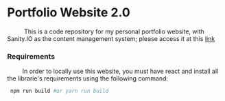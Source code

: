 # Portfolio Website 2.0

&nbsp;&nbsp;&nbsp;&nbsp;&nbsp;&nbsp;&nbsp;&nbsp;&nbsp;
This is a code repository for my personal portfolio website, with Sanity.IO as the content management system; please access it at this [link](https://gabrieleger.netlify.app/)

<h3>Requirements</h3>
<p>&nbsp;&nbsp;&nbsp;&nbsp;&nbsp;&nbsp;&nbsp;&nbsp;&nbsp;In order to locally use this website, you must have react and install all the librarie's requirements using the following command:</p> 

```bash
 npm run build #or yarn run build
```
